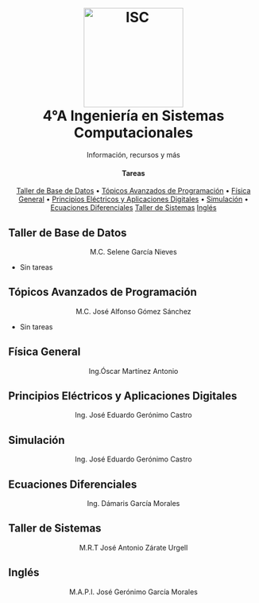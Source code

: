 <h1 align="center">
  <br>
  <img src="https://raw.githubusercontent.com/avexyk/TecnologicoLasChoapas/master/Front/itsch_isc.png" alt="ISC" width="200">
  <br>
  4°A Ingeniería en Sistemas Computacionales
  <br>
</h1>
  <p align="center">Información, recursos y más</p>

<h4 align="center">Tareas</h4>

<p align="center">
  <a href="#taller-de-base-de-datos">Taller de Base de Datos</a> •
  <a href="#download">Tópicos Avanzados de Programación</a> •
  <a href="#how-to-use">Física General</a> •
  <a href="#credits">Principios Eléctricos y Aplicaciones Digitales</a> •
  <a href="#related">Simulación</a> •
  <a href="#license">Ecuaciones Diferenciales</a>
  <a href="#license">Taller de Sistemas</a>
  <a href="#license">Inglés</a>
</p>

## Taller de Base de Datos
<p align="center">M.C. Selene García Nieves</p>

* Sin tareas

## Tópicos Avanzados de Programación
<p align="center">M.C. José Alfonso Gómez Sánchez</p>

* Sin tareas

## Física General
<p align="center">Ing.Óscar Martínez Antonio</p>

## Principios Eléctricos y Aplicaciones Digitales
<p align="center">Ing. José Eduardo Gerónimo Castro</p>

## Simulación
<p align="center">Ing. José Eduardo Gerónimo Castro</p>

## Ecuaciones Diferenciales
<p align="center">Ing. Dámaris García Morales</p>

## Taller de Sistemas
<p align="center">M.R.T José Antonio Zárate Urgell</p>

## Inglés
<p align="center">M.A.P.I. José Gerónimo García Morales</p>

